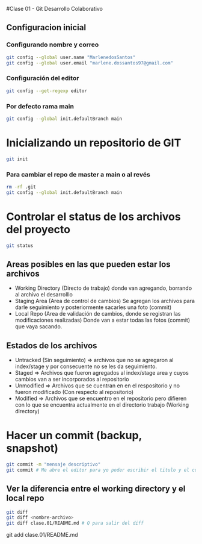 #Clase 01 - Git Desarrollo Colaborativo 

## Configuracion inicial 

### Configurando nombre y correo 

```sh
git config --global user.name "MarlenedosSantos"
git config --global user.email "marlene.dossantos97@gmail.com" 
```

### Configuración del editor 

```sh 
git config --get-regexp editor
```

### Por defecto rama main 

```sh 
git config --global init.defaultBranch main 
```

# Inicializando un repositorio de GIT 

```sh 
git init
```

### Para cambiar el repo de master a main o al revés

```sh
rm -rf .git
git config --global init.defaultBranch main
```

# Controlar el status de los archivos del proyecto
```sh
git status
```
## Areas posibles en las que pueden estar los archivos
* Working Directory (Directo de trabajo) donde van agregando, borrando al archivo el desarrolllo
* Staging Area (Area de control de cambios) Se agregan los archivos para darle seguimiento y posteriormente sacarles una foto (commit)
* Local Repo (Area de validación de cambios, donde se registran las modificaciones realizadas) Donde van a estar todas las fotos (commit) que vaya sacando.

## Estados de los archivos
* Untracked (Sin seguimiento) => archivos que no se agregaron al index/stage y por consecuente no se les da seguimiento.
* Staged => Archivos que fueron agregados al index/stage area y cuyos cambios van a ser incorporados al repositorio
* Unmodified => Archivos que se cuentran en en el respositorio y no fueron modificado (Con respecto al repositorio)
* Modified => Archivos que se encuentro en el repositorio pero difieren con lo que se encuentra actualmente en el directorio trabajo (Working directory)

# Hacer un commit (backup, snapshot)

```sh
git commit -m "mensaje descriptivo"
git commit # Me abre el editor para yo poder escribir el titulo y el cuerpo de la descripcion. Crtl + O -> Crtl + X
```

## Ver la diferencia entre el working directory y el local repo 

```sh
git diff 
git diff <nombre-archivo>
git diff clase.01/README.md # Q para salir del diff
```

git add clase.01/README.md